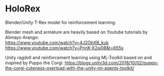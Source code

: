 # HoloRex
Blender/Unity T-Rex model for reinforcement learning.

Blender mesh and armature are heavily based on Youtube tutorials by Alimayo Arango:  
https://www.youtube.com/watch?v=4J2ObXB_kuk
https://www.youtube.com/watch?v=PnnK-X2ai08&t=655s

Unity ragdoll and reinforcement learning using ML-Toolkit based on and inspired by Puppo the Corgi:
https://blogs.unity3d.com/2018/10/02/puppo-the-corgi-cuteness-overload-with-the-unity-ml-agents-toolkit/
